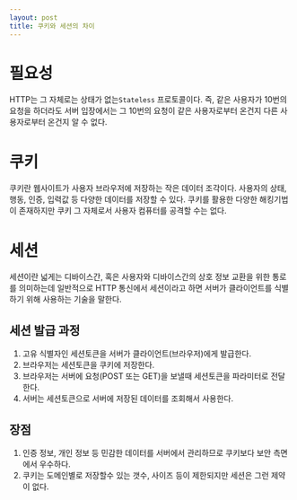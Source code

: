```yaml
---
layout: post
title: 쿠키와 세션의 차이
---
```


# 필요성
HTTP는 그 자체로는 상태가 없는`Stateless` 프로토콜이다. 즉, 같은 사용자가 10번의 요청을 하더라도 서버 입장에서는 그 10번의 요청이 같은 사용자로부터 온건지 다른 사용자로부터 온건지 알 수 없다.

# 쿠키
쿠키란 웹사이트가 사용자 브라우저에 저장하는 작은 데이터 조각이다. 사용자의 상태, 행동, 인증, 입력값 등 다양한 데이터를 저장할 수 있다. 쿠키를 활용한 다양한 해킹기법이 존재하지만 쿠키 그 자체로서 사용자 컴퓨터를 공격할 수는 없다.

# 세션
세션이란 넓게는 디바이스간, 혹은 사용자와 디바이스간의 상호 정보 교환을 위한 통로를 의미하는데 일반적으로 HTTP 통신에서 세션이라고 하면 서버가 클라이언트를 식별하기 위해 사용하는 기술을 말한다.

## 세션 발급 과정

1. 고유 식별자인 세션토큰을 서버가 클라이언트(브라우저)에게 발급한다.
1. 브라우저는 세션토큰을 쿠키에 저장한다. 
1. 브라우저는 서버에 요청(POST 또는 GET)을 보낼때 세션토큰을 파라미터로 전달한다.
1. 서버는 세션토큰으로 서버에 저장된 데이터를 조회해서 사용한다.

## 장점

1. 인증 정보, 개인 정보 등 민감한 데이터를 서버에서 관리하므로 쿠키보다 보안 측면에서 우수하다. 
1. 쿠키는 도메인별로 저장할수 있는 갯수, 사이즈 등이 제한되지만 세션은 그런 제약이 없다.


